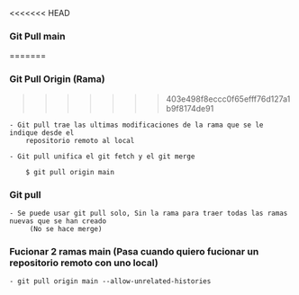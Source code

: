 
<<<<<<< HEAD
### Git Pull main
=======
### Git Pull Origin (Rama)
>>>>>>> 403e498f8eccc0f65efff76d127a1b9f8174de91

    - Git pull trae las ultimas modificaciones de la rama que se le indique desde el 
        repositorio remoto al local

    - Git pull unifica el git fetch y el git merge

        $ git pull origin main


### Git pull

    - Se puede usar git pull solo, Sin la rama para traer todas las ramas nuevas que se han creado
         (No se hace merge)
    
    
### Fucionar 2 ramas main (Pasa cuando quiero fucionar un repositorio remoto con uno local)

    - git pull origin main --allow-unrelated-histories

